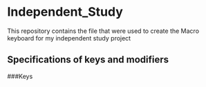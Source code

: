 # Independent_Study
This repository contains the file that were used to create the Macro keyboard for my independent study project


## Specifications of keys and modifiers

###Keys
